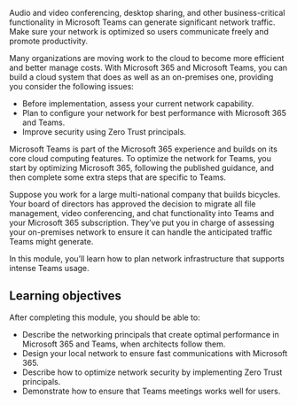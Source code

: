 Audio and video conferencing, desktop sharing, and other business-critical functionality in Microsoft Teams can generate significant network traffic. Make sure your network is optimized so users communicate freely and promote productivity.

Many organizations are moving work to the cloud to become more efficient and better manage costs. With Microsoft 365 and Microsoft Teams, you can build a cloud system that does as well as an on-premises one, providing you consider the following issues:

- Before implementation, assess your current network capability.
- Plan to configure your network for best performance with Microsoft 365 and Teams.
- Improve security using Zero Trust principals.

Microsoft Teams is part of the Microsoft 365 experience and builds on its core cloud computing features. To optimize the network for Teams, you start by optimizing Microsoft 365, following the published guidance, and then complete some extra steps that are specific to Teams.  

Suppose you work for a large multi-national company that builds bicycles. Your board of directors has approved the decision to migrate all file management, video conferencing, and chat functionality into Teams and your Microsoft 365 subscription. They’ve put you in charge of assessing your on-premises network to ensure it can handle the anticipated traffic Teams might generate.

In this module, you’ll learn how to plan network infrastructure that supports intense Teams usage.

## Learning objectives

After completing this module, you should be able to:

- Describe the networking principals that create optimal performance in Microsoft 365 and Teams, when architects follow them.
- Design your local network to ensure fast communications with Microsoft 365.
- Describe how to optimize network security by implementing Zero Trust principals.
- Demonstrate how to ensure that Teams meetings works well for users.
